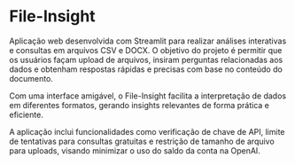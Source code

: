 # File-Insight
Aplicação web desenvolvida com Streamlit para realizar análises interativas e consultas em arquivos CSV e DOCX. O objetivo do projeto é permitir que os usuários façam upload de arquivos, insiram perguntas relacionadas aos dados e obtenham respostas rápidas e precisas com base no conteúdo do documento. 

Com uma interface amigável, o File-Insight facilita a interpretação de dados em diferentes formatos, gerando insights relevantes de forma prática e eficiente.

A aplicação inclui funcionalidades como verificação de chave de API, limite de tentativas para consultas gratuitas e restrição de tamanho de arquivo para uploads, visando minimizar o uso do saldo da conta na OpenAI.
